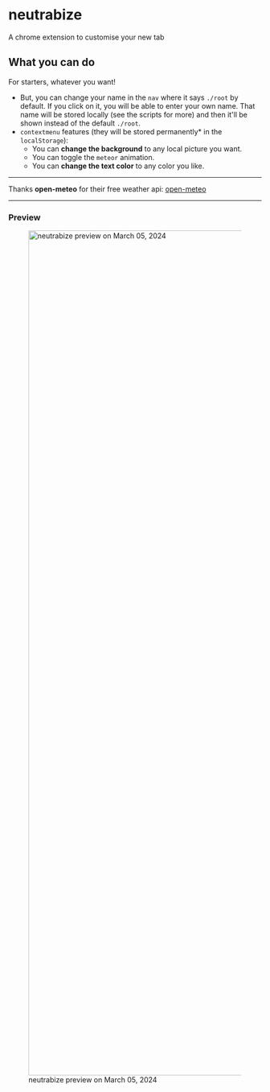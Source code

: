 # neutrabize
A chrome extension to customise your new tab

## What you can do
For starters, whatever you want!

- But, you can change your name in the `nav` where it says `./root` by default. If you click on it, you will be able to enter your own name. That name will be stored locally (see the scripts for more) and then it'll be shown instead of the default `./root`.
- `contextmenu` features (they will be stored permanently* in the `localStorage`):
  - You can **change the background** to any local picture you want.
  - You can toggle the `meteor` animation.
  - You can **change the text color** to any color you like.

------

Thanks **open-meteo** for their free weather api:
<a href="https://open-meteo.com/">open-meteo</a>

------
### Preview
<figure>
  <img width="1680" alt="neutrabize preview on March 05, 2024" src="https://github.com/najmiter/neutrabize/assets/85332859/2dfb4638-86bc-4538-a632-a08a9733b81c">
  <figcaption>neutrabize preview on March 05, 2024</figcaption>
</figure>


